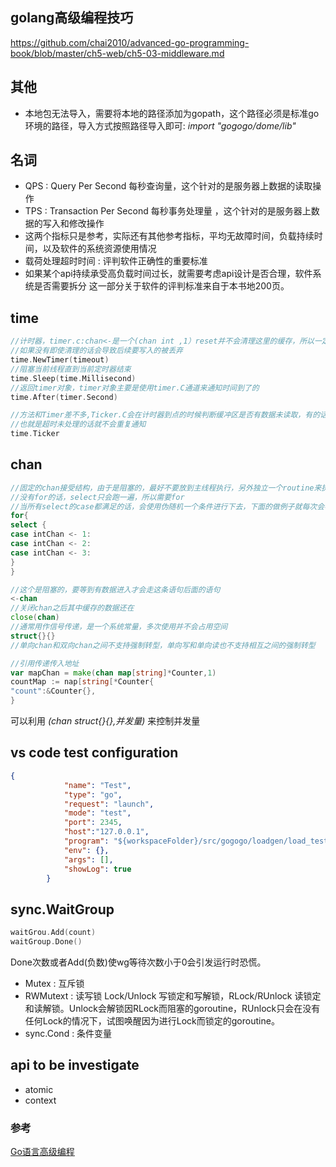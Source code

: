 ## golang高级编程技巧

https://github.com/chai2010/advanced-go-programming-book/blob/master/ch5-web/ch5-03-middleware.md
## 其他
* 本地包无法导入，需要将本地的路径添加为gopath，这个路径必须是标准go环境的路径，导入方式按照路径导入即可: _import "gogogo/dome/lib"_
## 名词
* QPS : Query Per Second 每秒查询量，这个针对的是服务器上数据的读取操作
* TPS : Transaction Per Second 每秒事务处理量 ，这个针对的是服务器上数据的写入和修改操作
* 这两个指标只是参考，实际还有其他参考指标，平均无故障时间，负载持续时间，以及软件的系统资源使用情况
* 载荷处理超时时间 : 评判软件正确性的重要标准
* 如果某个api持续承受高负载时间过长，就需要考虑api设计是否合理，软件系统是否需要拆分
这一部分关于软件的评判标准来自于本书地200页。


## time
```go
//计时器，timer.c:chan<-是一个(chan int ,1）reset并不会清理这里的缓存，所以一定要确保接收
//如果没有即使清理的话会导致后续要写入的被丢弃
time.NewTimer(timeout)
//阻塞当前线程直到当前定时器结束
time.Sleep(time.Millisecond)
//返回timer对象，timer对象主要是使用timer.C通道来通知时间到了的
time.After(timer.Second)
```
```go
//方法和Timer差不多,Ticker.C会在计时器到点的时候判断缓冲区是否有数据未读取，有的话就不发送
//也就是超时未处理的话就不会重复通知
time.Ticker
```

## chan
```go
//固定的chan接受结构，由于是阻塞的，最好不要放到主线程执行，另外独立一个routine来执行
//没有for的话，select只会跑一遍，所以需要for
//当所有select的case都满足的话，会使用伪随机一个条件进行下去，下面的做例子就每次会不一样
for{
select {
case intChan <- 1:
case intChan <- 2:
case intChan <- 3:
}
}
```

```go
//这个是阻塞的，要等到有数据进入才会走这条语句后面的语句
<-chan
//关闭chan之后其中缓存的数据还在
close(chan)
//通常用作信号传递，是一个系统常量，多次使用并不会占用空间
struct{}{}
//单向chan和双向chan之间不支持强制转型，单向写和单向读也不支持相互之间的强制转型

//引用传递传入地址
var mapChan = make(chan map[string]*Counter,1)
countMap := nap[string[*Counter{
"count":&Counter{},
}
```

可以利用 _(chan struct{}{},并发量)_ 来控制并发量

## vs code test configuration

```json
{
            "name": "Test",
            "type": "go",
            "request": "launch",
            "mode": "test",
            "port": 2345,
            "host":"127.0.0.1",
            "program": "${workspaceFolder}/src/gogogo/loadgen/load_test.go",
            "env": {},
            "args": [],
            "showLog": true
        }
```

## sync.WaitGroup

```go
waitGrou.Add(count)
waitGroup.Done()
```
Done次数或者Add(负数)使wg等待次数小于0会引发运行时恐慌。

* Mutex : 互斥锁
* RWMutext : 读写锁 Lock/Unlock 写锁定和写解锁，RLock/RUnlock 读锁定和读解锁。Unlock会解锁因RLock而阻塞的goroutine，RUnlock只会在没有任何Lock的情况下，试图唤醒因为进行Lock而锁定的goroutine。
* sync.Cond : 条件变量



## api to be investigate

* atomic
* context


### 参考
[Go语言高级编程](
https://github.com/chai2010/advanced-go-programming-book/blob/master/ch1-basic/ch1-04-func-method-interface.md)
